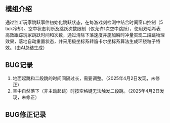 ## 模组介绍

通过监听玩家跳跃事件初始化跳跃状态，在每游戏刻检测中结合时间窗口控制（5 tick冷却）、空中状态判断及跳跃次数限制（仅允许1次空中跳跃），使用双哈希表高效跟踪玩家跳跃时间和次数，通过清除下落速度并施加瞬时冲量实现二段跳物理效果，落地自动重置状态，并采用极坐标系转笛卡尔坐标系算法生成环绕粒子特效。（由AI总结生成）



## BUG记录

1. 地面起跳和二段跳的时间间隔过长，需要调整。（2025年4月2日发现，未修正）
2. 空中自然落下（非主动起跳）时按空格键无法触发二段跳。（2025年4月2日发现，未修正）



## BUG修正记录

